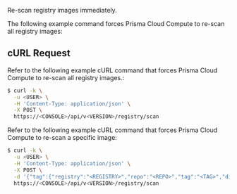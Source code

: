 Re-scan registry images immediately.

The following example command forces Prisma Cloud Compute to re-scan all registry images:

## cURL Request

Refer to the following example cURL command that forces Prisma Cloud Compute to re-scan all registry images.:

```bash
$ curl -k \
  -u <USER> \
  -H 'Content-Type: application/json' \
  -X POST \
  https://<CONSOLE>/api/v<VERSION>/registry/scan
```

Refer to the following example cURL command that forces Prisma Cloud Compute to re-scan a specific image:

```bash
$ curl -k \
  -u <USER> \
  -H 'Content-Type: application/json' \
  -X POST \
  -d '{"tag":{"registry":"<REGISTRY>","repo":"<REPO>","tag":"<TAG>","digest":""}}'\
  https://<CONSOLE>/api/v<VERSION>/registry/scan
```
